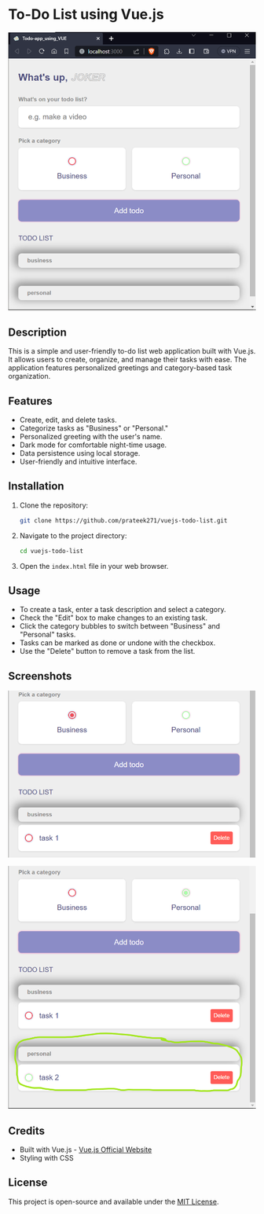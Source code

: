 # To-Do List using Vue.js 

![Screenshot of Vue.js To-Do List](./screenshots/Screenshot.png)

## Description

This is a simple and user-friendly to-do list web application built with Vue.js. It allows users to create, organize, and manage their tasks with ease. The application features personalized greetings and category-based task organization.

## Features

- Create, edit, and delete tasks.
- Categorize tasks as "Business" or "Personal."
- Personalized greeting with the user's name.
- Dark mode for comfortable night-time usage.
- Data persistence using local storage.
- User-friendly and intuitive interface.

## Installation

1. Clone the repository:

   ```bash
   git clone https://github.com/prateek271/vuejs-todo-list.git
   ```

2. Navigate to the project directory:

   ```bash
   cd vuejs-todo-list
   ```

3. Open the `index.html` file in your web browser.

## Usage

- To create a task, enter a task description and select a category.
- Check the "Edit" box to make changes to an existing task.
- Click the category bubbles to switch between "Business" and "Personal" tasks.
- Tasks can be marked as done or undone with the checkbox.
- Use the "Delete" button to remove a task from the list.

## Screenshots

![Screenshot 1](./screenshots/Screenshot1.png)

![Screenshot 2](./screenshots/Screenshot2.png)

## Credits

- Built with Vue.js - [Vue.js Official Website](https://vuejs.org/)
- Styling with CSS

## License

This project is open-source and available under the [MIT License](./LICENSE).
